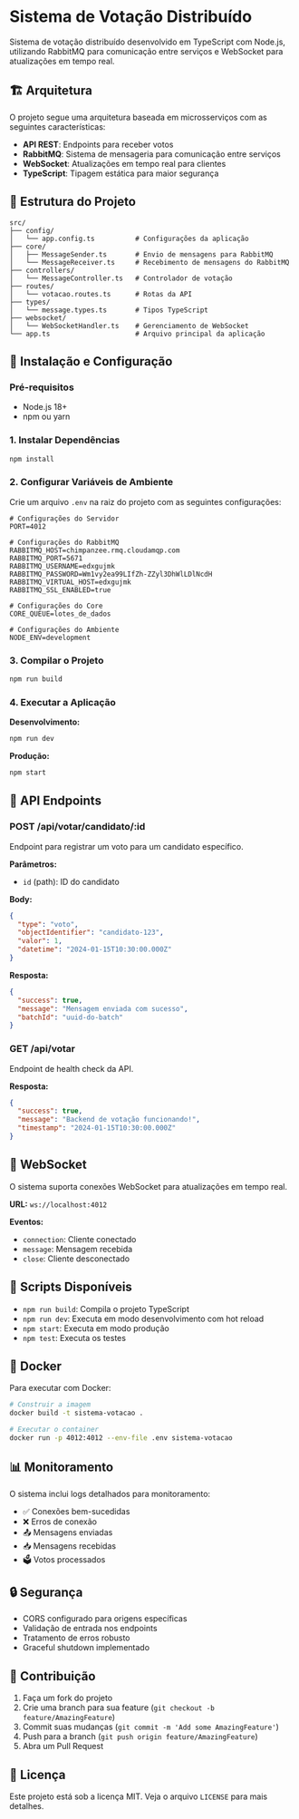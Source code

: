 # Sistema de Votação Distribuído

Sistema de votação distribuído desenvolvido em TypeScript com Node.js, utilizando RabbitMQ para comunicação entre serviços e WebSocket para atualizações em tempo real.

## 🏗️ Arquitetura

O projeto segue uma arquitetura baseada em microsserviços com as seguintes características:

- **API REST**: Endpoints para receber votos
- **RabbitMQ**: Sistema de mensageria para comunicação entre serviços
- **WebSocket**: Atualizações em tempo real para clientes
- **TypeScript**: Tipagem estática para maior segurança

## 📁 Estrutura do Projeto

```
src/
├── config/
│   └── app.config.ts          # Configurações da aplicação
├── core/
│   ├── MessageSender.ts       # Envio de mensagens para RabbitMQ
│   └── MessageReceiver.ts     # Recebimento de mensagens do RabbitMQ
├── controllers/
│   └── MessageController.ts   # Controlador de votação
├── routes/
│   └── votacao.routes.ts      # Rotas da API
├── types/
│   └── message.types.ts       # Tipos TypeScript
├── websocket/
│   └── WebSocketHandler.ts    # Gerenciamento de WebSocket
└── app.ts                     # Arquivo principal da aplicação
```

## 🚀 Instalação e Configuração

### Pré-requisitos

- Node.js 18+
- npm ou yarn

### 1. Instalar Dependências

```bash
npm install
```

### 2. Configurar Variáveis de Ambiente

Crie um arquivo `.env` na raiz do projeto com as seguintes configurações:

```env
# Configurações do Servidor
PORT=4012

# Configurações do RabbitMQ
RABBITMQ_HOST=chimpanzee.rmq.cloudamqp.com
RABBITMQ_PORT=5671
RABBITMQ_USERNAME=edxgujmk
RABBITMQ_PASSWORD=Wm1vy2ea99LIfZh-ZZyl3DhWlLDlNcdH
RABBITMQ_VIRTUAL_HOST=edxgujmk
RABBITMQ_SSL_ENABLED=true

# Configurações do Core
CORE_QUEUE=lotes_de_dados

# Configurações do Ambiente
NODE_ENV=development
```

### 3. Compilar o Projeto

```bash
npm run build
```

### 4. Executar a Aplicação

**Desenvolvimento:**

```bash
npm run dev
```

**Produção:**

```bash
npm start
```

## 📡 API Endpoints

### POST /api/votar/candidato/:id

Endpoint para registrar um voto para um candidato específico.

**Parâmetros:**

- `id` (path): ID do candidato

**Body:**

```json
{
  "type": "voto",
  "objectIdentifier": "candidato-123",
  "valor": 1,
  "datetime": "2024-01-15T10:30:00.000Z"
}
```

**Resposta:**

```json
{
  "success": true,
  "message": "Mensagem enviada com sucesso",
  "batchId": "uuid-do-batch"
}
```

### GET /api/votar

Endpoint de health check da API.

**Resposta:**

```json
{
  "success": true,
  "message": "Backend de votação funcionando!",
  "timestamp": "2024-01-15T10:30:00.000Z"
}
```

## 🔌 WebSocket

O sistema suporta conexões WebSocket para atualizações em tempo real.

**URL:** `ws://localhost:4012`

**Eventos:**

- `connection`: Cliente conectado
- `message`: Mensagem recebida
- `close`: Cliente desconectado

## 🔧 Scripts Disponíveis

- `npm run build`: Compila o projeto TypeScript
- `npm run dev`: Executa em modo desenvolvimento com hot reload
- `npm start`: Executa em modo produção
- `npm test`: Executa os testes

## 🐳 Docker

Para executar com Docker:

```bash
# Construir a imagem
docker build -t sistema-votacao .

# Executar o container
docker run -p 4012:4012 --env-file .env sistema-votacao
```

## 📊 Monitoramento

O sistema inclui logs detalhados para monitoramento:

- ✅ Conexões bem-sucedidas
- ❌ Erros de conexão
- 📤 Mensagens enviadas
- 📥 Mensagens recebidas
- 🗳️ Votos processados

## 🔒 Segurança

- CORS configurado para origens específicas
- Validação de entrada nos endpoints
- Tratamento de erros robusto
- Graceful shutdown implementado

## 🤝 Contribuição

1. Faça um fork do projeto
2. Crie uma branch para sua feature (`git checkout -b feature/AmazingFeature`)
3. Commit suas mudanças (`git commit -m 'Add some AmazingFeature'`)
4. Push para a branch (`git push origin feature/AmazingFeature`)
5. Abra um Pull Request

## 📝 Licença

Este projeto está sob a licença MIT. Veja o arquivo `LICENSE` para mais detalhes.
